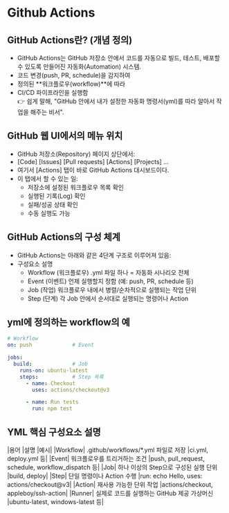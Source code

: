 # Github Actions
## GitHub Actions란? (개념 정의)
* GitHub Actions는 GitHub 저장소 안에서 코드를 자동으로 빌드, 테스트, 배포할 수 있도록 만들어진 자동화(Automation) 시스템.
* 코드 변경(push, PR, schedule)을 감지하여
* 정의된 **워크플로우(workflow)**에 따라
* CI/CD 파이프라인을 실행함  
👉 쉽게 말해, "GitHub 안에서 내가 설정한 자동화 명령서(yml)를 따라 알아서 작업을 해주는 비서".

## GitHub 웹 UI에서의 메뉴 위치
* GitHub 저장소(Repository) 페이지 상단에서:
* [Code] [Issues] [Pull requests] [Actions] [Projects] ...
* 여기서 [Actions] 탭이 바로 GitHub Actions 대시보드이다.
* 이 탭에서 할 수 있는 일:
  + 저장소에 설정된 워크플로우 목록 확인
  + 실행된 기록(Log) 확인
  + 실패/성공 상태 확인
  + 수동 실행도 가능
 
## GitHub Actions의 구성 체계
* GitHub Actions는 아래와 같은 4단계 구조로 이루어져 있음:
* 구성요소	설명
  + Workflow (워크플로우)	.yml 파일 하나 = 자동화 시나리오 전체
  + Event (이벤트)	언제 실행할지 정함 (예: push, PR, schedule 등)
  + Job (작업)	워크플로우 내에서 병렬/순차적으로 실행되는 작업 단위
  + Step (단계)	각 Job 안에서 순서대로 실행되는 명령어나 Action

## yml에 정의하는 workflow의 예
```yml
# Workflow
on: push             # Event

jobs:
  build:             # Job
    runs-on: ubuntu-latest
    steps:           # Step 목록
      - name: Checkout
        uses: actions/checkout@v3

      - name: Run tests
        run: npm test
```

## YML 핵심 구성요소 설명

|용어	|설명	|예시|
|Workflow|	.github/workflows/*.yml 파일로 저장	|ci.yml, deploy.yml 등|
|Event|	워크플로우를 트리거하는 조건	|push, pull_request, schedule, workflow_dispatch 등|
|Job|	하나 이상의 Step으로 구성된 실행 단위	|build, deploy|
|Step|	단일 명령이나 Action 수행	|run: echo Hello, uses: actions/checkout@v3|
|Action|	재사용 가능한 단위 작업	|actions/checkout, appleboy/ssh-action|
|Runner|	실제로 코드를 실행하는 GitHub 제공 가상머신	|ubuntu-latest, windows-latest 등|
